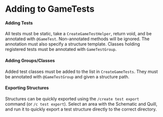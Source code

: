 # Adding to GameTests

#### Adding Tests
All tests must be static, take a `CreateGameTestHelper`, return void, and be annotated with `@GameTest`.
Non-annotated methods will be ignored. The annotation must also specify a structure template.
Classes holding registered tests must be annotated with `GameTestGroup`.

#### Adding Groups/Classes
Added test classes must be added to the list in `CreateGameTests`. They must be annotated with
`@GameTestGroup` and given a structure path.

#### Exporting Structures
Structures can be quickly exported using the `/create test export` command (or `/c test export`).
Select an area with the Schematic and Quill, and run it to quickly export a test structure
directly to the correct directory.
